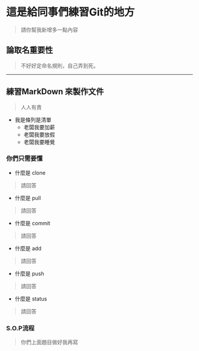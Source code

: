 # 這是給同事們練習Git的地方
> 請你幫我新增多一點內容

## 論取名重要性
> 不好好定命名規則，自己弄到死。

---

## 練習MarkDown 來製作文件
> 人人有責

+ 我是條列是清單
  + 老闆我要加薪
  + 老闆我要放假
  + 老闆我要睡覺

### 你們只需要懂

+ 什麼是 clone
> 請回答
+ 什麼是 pull
> 請回答
+ 什麼是 commit
> 請回答
+ 什麼是 add
> 請回答
+ 什麼是 push
> 請回答
+ 什麼是 status
> 請回答

### S.O.P流程
> 你們上面題目做好我再寫
